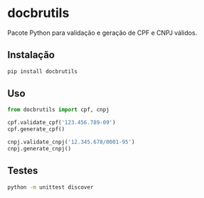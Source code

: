 
# docbrutils

Pacote Python para validação e geração de CPF e CNPJ válidos.

## Instalação

```bash
pip install docbrutils
```

## Uso

```python
from docbrutils import cpf, cnpj

cpf.validate_cpf('123.456.789-09')
cpf.generate_cpf()

cnpj.validate_cnpj('12.345.678/0001-95')
cnpj.generate_cnpj()
```

## Testes

```bash
python -m unittest discover
```
